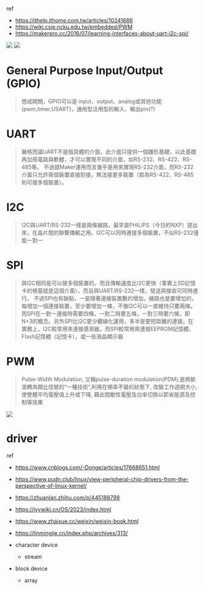 # 

ref 
- https://ithelp.ithome.com.tw/articles/10241686
- https://wiki.csie.ncku.edu.tw/embedded/PWM
- https://makerpro.cc/2016/07/learning-interfaces-about-uart-i2c-spi/




![](https://www.mbtechworks.com/hardware/imgs/uart-spi-i2c.png)
![](https://img-blog.csdnimg.cn/20181214093903321.png)


# General Purpose Input/Output (GPIO)


>想成開關，GPIO可以是 input、output、analog或其他功能(pwm,timer,USART)，通用型泛用型的輸入、輸出pin(?)

# UART

>嚴格而論UART不是個具體的介面，此介面只提供一個雛形基礎，以此基礎再加搭電路與軟體，才可以實現不同的介面，如RS-232、RS-422、RS-485等。
>不過就Maker運用而言幾乎是用來實現RS-232介面，而RS-232介面只允許兩個裝置直接對接，無法接更多裝置（若為RS-422、RS-485則可接多個裝置）。

# I2C

>I2C與UART/RS-232一樣是兩條線路，最早是PHILIPS（今日的NXP）提出來，在晶片間的聯繫傳輸之用。I2C可以同時連接多個裝置，不似RS-232僅能一對一

# SPI

>與I2C相同是可以接多個裝置的，而且傳輸速度比I2C更快（事實上SD記憶卡的根基就是這個介面），而且與UART/RS-232一樣，發送與接收可同時進行。
>不過SPI也有缺點，一是隨著連接裝置數的增加，線路也是要增加的，每增加一個連接裝置，至少要增加一條，不像I2C可以一直維持只要兩條。而SPI在一對一連接時需要四條，一對二時要五條，一對三時要六條，即N+3的概念。另外SPI比I2C更少纜線化運用，多半是更短距離的連接。在實務上，I2C較常用來連接感測器，而SPI較常用來連接EEPROM記憶體、Flash記憶體（記憶卡），或一些液晶顯示器


# PWM

>Pulse-Width Modulation, 又稱pulse-duration modulation(PDM),是將脈波轉為類比信號的“一種技術”,利用在頻率不變的狀態下, 改變工作週期大小, 使整體平均電壓值上升或下降, 藉此間歇性電壓及功率切換以節省能源及控制等效果

![](https://wiki.csie.ncku.edu.tw/PWM_intr.PNG)


# driver

ref
- https://www.cnblogs.com/-Donge/articles/17668651.html
- https://www.pudn.club/linux/view-peripheral-chip-drivers-from-the-perspective-of-linux-kernel/
- https://zhuanlan.zhihu.com/p/445188798
- https://jyywiki.cn/OS/2023/index.html
- https://www.zhaixue.cc/weixin/weixin-book.html
- https://linmingjie.cn/index.php/archives/313/



- character device
    - stream
- block device
    - array